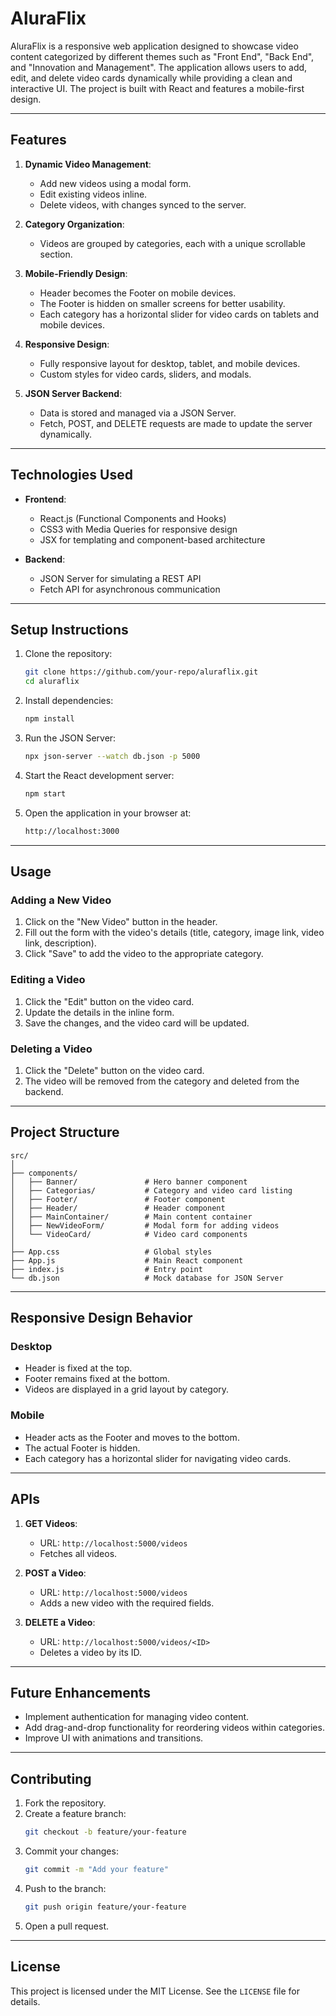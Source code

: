 
# AluraFlix

AluraFlix is a responsive web application designed to showcase video content categorized by different themes such as "Front End", "Back End", and "Innovation and Management". The application allows users to add, edit, and delete video cards dynamically while providing a clean and interactive UI. The project is built with React and features a mobile-first design.

---

## Features

1. **Dynamic Video Management**:
   - Add new videos using a modal form.
   - Edit existing videos inline.
   - Delete videos, with changes synced to the server.

2. **Category Organization**:
   - Videos are grouped by categories, each with a unique scrollable section.

3. **Mobile-Friendly Design**:
   - Header becomes the Footer on mobile devices.
   - The Footer is hidden on smaller screens for better usability.
   - Each category has a horizontal slider for video cards on tablets and mobile devices.

4. **Responsive Design**:
   - Fully responsive layout for desktop, tablet, and mobile devices.
   - Custom styles for video cards, sliders, and modals.

5. **JSON Server Backend**:
   - Data is stored and managed via a JSON Server.
   - Fetch, POST, and DELETE requests are made to update the server dynamically.

---

## Technologies Used

- **Frontend**:
  - React.js (Functional Components and Hooks)
  - CSS3 with Media Queries for responsive design
  - JSX for templating and component-based architecture

- **Backend**:
  - JSON Server for simulating a REST API
  - Fetch API for asynchronous communication

---

## Setup Instructions

1. Clone the repository:
   ```bash
   git clone https://github.com/your-repo/aluraflix.git
   cd aluraflix
   ```

2. Install dependencies:
   ```bash
   npm install
   ```

3. Run the JSON Server:
   ```bash
   npx json-server --watch db.json -p 5000
   ```

4. Start the React development server:
   ```bash
   npm start
   ```

5. Open the application in your browser at:
   ```bash
   http://localhost:3000
   ```

---

## Usage

### Adding a New Video
1. Click on the "New Video" button in the header.
2. Fill out the form with the video's details (title, category, image link, video link, description).
3. Click "Save" to add the video to the appropriate category.

### Editing a Video
1. Click the "Edit" button on the video card.
2. Update the details in the inline form.
3. Save the changes, and the video card will be updated.

### Deleting a Video
1. Click the "Delete" button on the video card.
2. The video will be removed from the category and deleted from the backend.

---

## Project Structure

```
src/
│
├── components/
│   ├── Banner/               # Hero banner component
│   ├── Categorias/           # Category and video card listing
│   ├── Footer/               # Footer component
│   ├── Header/               # Header component
│   ├── MainContainer/        # Main content container
│   ├── NewVideoForm/         # Modal form for adding videos
│   └── VideoCard/            # Video card components
│
├── App.css                   # Global styles
├── App.js                    # Main React component
├── index.js                  # Entry point
└── db.json                   # Mock database for JSON Server
```

---

## Responsive Design Behavior

### Desktop
- Header is fixed at the top.
- Footer remains fixed at the bottom.
- Videos are displayed in a grid layout by category.

### Mobile
- Header acts as the Footer and moves to the bottom.
- The actual Footer is hidden.
- Each category has a horizontal slider for navigating video cards.

---

## APIs

1. **GET Videos**:
   - URL: `http://localhost:5000/videos`
   - Fetches all videos.

2. **POST a Video**:
   - URL: `http://localhost:5000/videos`
   - Adds a new video with the required fields.

3. **DELETE a Video**:
   - URL: `http://localhost:5000/videos/<ID>`
   - Deletes a video by its ID.

---


## Future Enhancements

- Implement authentication for managing video content.
- Add drag-and-drop functionality for reordering videos within categories.
- Improve UI with animations and transitions.

---

## Contributing

1. Fork the repository.
2. Create a feature branch:
   ```bash
   git checkout -b feature/your-feature
   ```
3. Commit your changes:
   ```bash
   git commit -m "Add your feature"
   ```
4. Push to the branch:
   ```bash
   git push origin feature/your-feature
   ```
5. Open a pull request.

---

## License

This project is licensed under the MIT License. See the `LICENSE` file for details.
